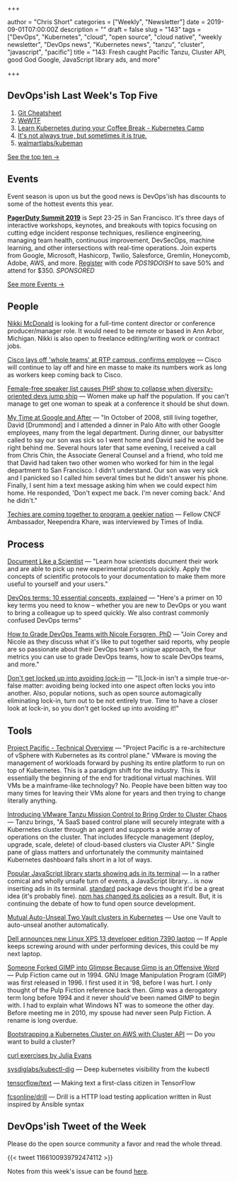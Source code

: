 +++

author = "Chris Short"
categories = ["Weekly", "Newsletter"]
date = 2019-09-01T07:00:00Z
description = ""
draft = false
slug = "143"
tags = ["DevOps", "Kubernetes", "cloud", "open source", "cloud native", "weekly newsletter", "DevOps news", "Kubernetes news", "tanzu", "cluster", "javascript", "pacific"]
title = "143: Fresh caught Pacific Tanzu, Cluster API, good God Google, JavaScript library ads, and more"

+++

## DevOps'ish Last Week's Top Five

1. [Git Cheatsheet](http://ndpsoftware.com/git-cheatsheet.html)
1. [WeWTF](https://www.profgalloway.com/wewtf)
1. [Learn Kubernetes during your Coffee Break - Kubernetes Camp](https://k8s.camp/)
1. [It's not always true, but sometimes it is true.](https://www.reddit.com/r/kubernetes/comments/ctn93i/its_not_always_true_but_sometimes_it_is_true/)
1. [walmartlabs/kubeman](https://github.com/walmartlabs/kubeman)

[See the top ten →](https://devopsish.com/143/notes/)

## Events

Event season is upon us but the good news is DevOps'ish has discounts to some of the hottest events this year.

[**PagerDuty Summit 2019**](https://summit.pagerduty.com/) is Sept 23-25 in San Francisco. It's three days of interactive workshops, keynotes, and breakouts with topics focusing on cutting edge incident response techniques, resilience engineering, managing team health, continuous improvement, DevSecOps, machine learning, and other intersections with real-time operations. Join experts from Google, Microsoft, Hashicorp, Twilio, Salesforce, Gremlin, Honeycomb, Adobe, AWS, and more. [Register](https://summit.pagerduty.com/summit2019/register?c_280637=PDS19OT) with code *PDS19DOISH* to save 50% and attend for $350. *SPONSORED*

[See more Events →](https://devopsish.com/143/events/)

## People

[Nikki McDonald](https://www.linkedin.com/in/nikkimc/) is looking for a full-time content director or conference producer/manager role. It would need to be remote or based in Ann Arbor, Michigan. Nikki is also open to freelance editing/writing work or contract jobs.

[Cisco lays off 'whole teams' at RTP campus, confirms employee](https://www.wraltechwire.com/2019/08/23/cisco-lays-off-whole-teams-at-rtp-campus-confirms-employee/) — Cisco will continue to lay off and hire en masse to make its numbers work as long as workers keep coming back to Cisco.

[Female-free speaker list causes PHP show to collapse when diversity-oriented devs jump ship](https://www.theregister.co.uk/2019/08/27/php_europe_cancelled/) — Women make up half the population. If you can't manage to get one woman to speak at a conference it should be shut down.

[My Time at Google and After](https://medium.com/@jennifer.blakely/my-time-at-google-and-after-b0af688ec3ab) — "In October of 2008, still living together, David [Drummond] and I attended a dinner in Palo Alto with other Google employees, many from the legal department. During dinner, our babysitter called to say our son was sick so I went home and David said he would be right behind me. Several hours later that same evening, I received a call from Chris Chin, the Associate General Counsel and a friend, who told me that David had taken two other women who worked for him in the legal department to San Francisco. I didn't understand. Our son was very sick and I panicked so I called him several times but he didn't answer his phone. Finally, I sent him a text message asking him when we could expect him home. He responded, 'Don't expect me back. I'm never coming back.' And he didn't."

[Techies are coming together to program a geekier nation](https://timesofindia.indiatimes.com/business/india-business/techies-are-coming-together-to-program-a-geekier-nation/articleshow/70816677.cms) — Fellow CNCF Ambassador, Neependra Khare, was interviewed by Times of India.

## Process

[Document Like a Scientist](https://noti.st/karissapeth/g3vUiw) — "Learn how scientists document their work and are able to pick up new experimental protocols quickly. Apply the concepts of scientific protocols to your documentation to make them more useful to yourself and your users."

[DevOps terms: 10 essential concepts, explained](https://enterprisersproject.com/article/2019/8/devops-terms-10-essential-concepts) — "Here's a primer on 10 key terms you need to know – whether you are new to DevOps or you want to bring a colleague up to speed quickly. We also contrast commonly confused DevOps terms"

[How to Grade DevOps Teams with Nicole Forsgren, PhD](https://www.screaminginthecloud.com/episodes/how-to-grade-devops-teams-with-nicole-forsgren-phd) — "Join Corey and Nicole as they discuss what it's like to put together said reports, why people are so passionate about their DevOps team's unique approach, the four metrics you can use to grade DevOps teams, how to scale DevOps teams, and more."

[Don't get locked up into avoiding lock-in](https://martinfowler.com/articles/oss-lockin.html) — "[L]ock-in isn't a simple true-or-false matter: avoiding being locked into one aspect often locks you into another. Also, popular notions, such as open source automagically eliminating lock-in, turn out to be not entirely true. Time to have a closer look at lock-in, so you don't get locked up into avoiding it!"

## Tools

[Project Pacific - Technical Overview](https://blogs.vmware.com/vsphere/2019/08/project-pacific-technical-overview.html) — "Project Pacific is a re-architecture of vSphere with Kubernetes as its control plane." VMware is moving the management of workloads forward by pushing its entire platform to run on top of Kubernetes. This is a paradigm shift for the industry. This is essentially the beginning of the end for traditional virtual machines. Will VMs be a mainframe-like technology? No. People have been bitten way too many times for leaving their VMs alone for years and then trying to change literally anything.

[Introducing VMware Tanzu Mission Control to Bring Order to Cluster Chaos](https://blogs.vmware.com/cloudnative/2019/08/26/vmware-tanzu-mission-control/) — Tanzu brings, "A SaaS based control plane will securely integrate with a Kubernetes cluster through an agent and supports a wide array of operations on the cluster. That includes lifecycle management (deploy, upgrade, scale, delete) of cloud-based clusters via Cluster API." Single pane of glass matters and unfortunately the community maintained Kubernetes dashboard falls short in a lot of ways.

[Popular JavaScript library starts showing ads in its terminal](https://www.zdnet.com/article/popular-javascript-library-starts-showing-ads-in-its-terminal/) — In a rather comical and wholly unsafe turn of events, a JavaScript library... is now inserting ads in its terminal. [standard](https://www.npmjs.com/package/standard) package devs thought it'd be a great idea (it's probably fine). [npm has changed its policies](https://www.npmjs.com/policies/open-source-terms#commercial-content) as a result. But, it is continuing the debate of how to fund open source development.

[Mutual Auto-Unseal Two Vault clusters in Kubernetes](https://itnext.io/mutual-auto-unseal-two-vault-clusters-in-kubernetes-465516da98f8) — Use one Vault to auto-unseal another automatically.

[Dell announces new Linux XPS 13 developer edition 7390 laptop](https://www.cyberciti.biz/linux-news/dell-announces-new-linux-xps-13-developer-edition-7390-laptop/) — If Apple keeps screwing around with under performing devices, this could be my next laptop.

[Someone Forked GIMP into Glimpse Because Gimp is an Offensive Word](https://itsfoss.com/gimp-fork-glimpse/) — Pulp Fiction came out in 1994. GNU Image Manipulation Program (GIMP) was first released in 1996. I first used it in '98, before I was hurt. I only thought of the Pulp Fiction reference back then. Gimp was a derogatory term long before 1994 and it never should've been named GIMP to begin with. I had to explain what Windows NT was to someone the other day. Before meeting me in 2010, my spouse had never seen Pulp Fiction. A rename is long overdue.

[Bootstrapping a Kubernetes Cluster on AWS with Cluster API](https://blog.scottlowe.org/2019/08/27/bootstrapping-a-kubernetes-cluster-on-aws-with-clusterapi/) — Do you want to build a cluster?

[curl exercises by Julia Evans](https://jvns.ca/blog/2019/08/27/curl-exercises/)

[sysdiglabs/kubectl-dig](https://github.com/sysdiglabs/kubectl-dig) — Deep kubernetes visibility from the kubectl

[tensorflow/text](https://github.com/tensorflow/text) — Making text a first-class citizen in TensorFlow

[fcsonline/drill](https://github.com/fcsonline/drill) — Drill is a HTTP load testing application written in Rust inspired by Ansible syntax

## DevOps'ish Tweet of the Week

Please do the open source community a favor and read the whole thread.

{{< tweet 1166100939792474112 >}}

Notes from this week's issue can be found [here](https://devopsish.com/143/notes/).
